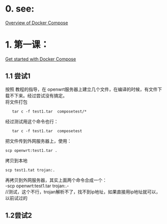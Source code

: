 # 0. see:
[Overview of Docker Compose](https://docs.docker.com/compose/)

# 1. 第一课： 
[Get started with Docker Compose](https://docs.docker.com/compose/gettingstarted/)

## 1.1 尝试1
按照 教程的指导，在 openwrt服务器上建立几个文件，在编译的时候，有文件下载不下来。经过尝试没有搞定。   
将文件打包 

       tar c -f test1.tar  composetest/*   
       
经过测试用这个命令也行： 

       tar c -f test1.tar  composetest  

把文件传到外网服务器上，使用：

    scp openwrt:test1.tar .  
拷贝到本地

    scp test1.tat trojan:.  
再拷贝到外网服务器，其实上面两个命令合成一个：   
-scp openwrt:test1.tar trojan:.-     
//测试，这个不行，trojan解析不了，找不到ip地址，如果直接用ip地址就可以，以前试过的

## 1.2尝试2


